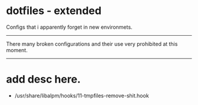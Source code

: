 

# dotfiles - extended
Configs that i apparently forget in new environmets.


----
There many broken configurations and their use very prohibited at this moment. 


----
# add desc here.
* /usr/share/libalpm/hooks/11-tmpfiles-remove-shit.hook
